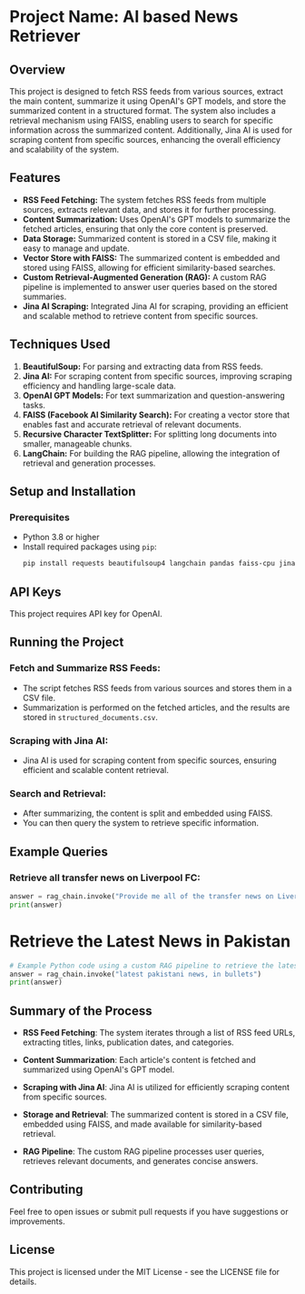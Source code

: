 # Project Name: AI based News Retriever

## Overview

This project is designed to fetch RSS feeds from various sources, extract the main content, summarize it using OpenAI's GPT models, and store the summarized content in a structured format. The system also includes a retrieval mechanism using FAISS, enabling users to search for specific information across the summarized content. Additionally, Jina AI is used for scraping content from specific sources, enhancing the overall efficiency and scalability of the system.

## Features

- **RSS Feed Fetching:** The system fetches RSS feeds from multiple sources, extracts relevant data, and stores it for further processing.
- **Content Summarization:** Uses OpenAI's GPT models to summarize the fetched articles, ensuring that only the core content is preserved.
- **Data Storage:** Summarized content is stored in a CSV file, making it easy to manage and update.
- **Vector Store with FAISS:** The summarized content is embedded and stored using FAISS, allowing for efficient similarity-based searches.
- **Custom Retrieval-Augmented Generation (RAG):** A custom RAG pipeline is implemented to answer user queries based on the stored summaries.
- **Jina AI Scraping:** Integrated Jina AI for scraping, providing an efficient and scalable method to retrieve content from specific sources.

## Techniques Used

1. **BeautifulSoup:** For parsing and extracting data from RSS feeds.
2. **Jina AI:** For scraping content from specific sources, improving scraping efficiency and handling large-scale data.
3. **OpenAI GPT Models:** For text summarization and question-answering tasks.
4. **FAISS (Facebook AI Similarity Search):** For creating a vector store that enables fast and accurate retrieval of relevant documents.
5. **Recursive Character TextSplitter:** For splitting long documents into smaller, manageable chunks.
6. **LangChain:** For building the RAG pipeline, allowing the integration of retrieval and generation processes.

## Setup and Installation

### Prerequisites

- Python 3.8 or higher
- Install required packages using `pip`:
  ```bash
  pip install requests beautifulsoup4 langchain pandas faiss-cpu jina

## API Keys

This project requires API key for OpenAI.

## Running the Project

### Fetch and Summarize RSS Feeds:

- The script fetches RSS feeds from various sources and stores them in a CSV file.
- Summarization is performed on the fetched articles, and the results are stored in `structured_documents.csv`.

### Scraping with Jina AI:

- Jina AI is used for scraping content from specific sources, ensuring efficient and scalable content retrieval.

### Search and Retrieval:

- After summarizing, the content is split and embedded using FAISS.
- You can then query the system to retrieve specific information.

## Example Queries

### Retrieve all transfer news on Liverpool FC:

```python
answer = rag_chain.invoke("Provide me all of the transfer news on Liverpool FC in bullets")
print(answer)
```

# Retrieve the Latest News in Pakistan

```python
# Example Python code using a custom RAG pipeline to retrieve the latest news
answer = rag_chain.invoke("latest pakistani news, in bullets")
print(answer)
```

## Summary of the Process

- **RSS Feed Fetching**: The system iterates through a list of RSS feed URLs, extracting titles, links, publication dates, and categories.

- **Content Summarization**: Each article's content is fetched and summarized using OpenAI's GPT model.

- **Scraping with Jina AI**: Jina AI is utilized for efficiently scraping content from specific sources.

- **Storage and Retrieval**: The summarized content is stored in a CSV file, embedded using FAISS, and made available for similarity-based retrieval.

- **RAG Pipeline**: The custom RAG pipeline processes user queries, retrieves relevant documents, and generates concise answers.

## Contributing

Feel free to open issues or submit pull requests if you have suggestions or improvements.

## License

This project is licensed under the MIT License - see the LICENSE file for details.



